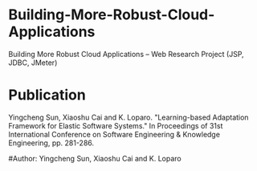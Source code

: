 # Building-More-Robust-Cloud-Applications
Building More Robust Cloud Applications – Web Research Project (JSP, JDBC, JMeter)

# Publication
Yingcheng Sun, Xiaoshu Cai and K. Loparo. "Learning-based Adaptation Framework for Elastic Software Systems." In Proceedings of 31st International Conference on Software Engineering & Knowledge Engineering, pp. 281-286.

#Author:
Yingcheng Sun, Xiaoshu Cai and K. Loparo
